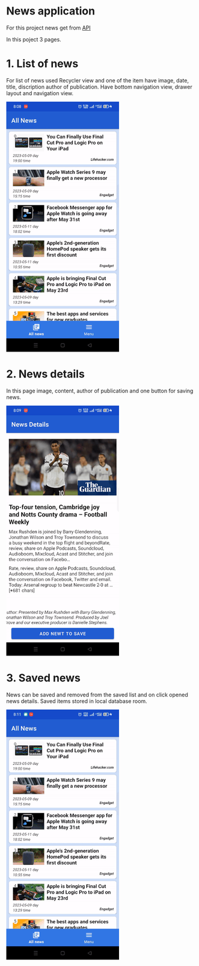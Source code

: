 # News application 
For this project news get from [API](https://newsapi.org/)

In this poject 3 pages.

# 1. List of news
For list of news used Recycler view and one of the item have image, date, title, discription author of publication.
Have bottom navigation view, drawer layout and navigation view.

![](https://github.com/Erdaulet0341/AndroidStudioProjects/blob/master/NewsUs/Readme/ezgif.com-resize%20(10).gif)

# 2. News details
In this page image, content, author of publication and one button for saving news.

![](https://github.com/Erdaulet0341/AndroidStudioProjects/blob/master/NewsUs/Readme/ezgif.com-resize%20(11).gif)

# 3. Saved news
News can be saved and removed from the saved list and on click opened news details. 
Saved items stored in local database room.

![](https://github.com/Erdaulet0341/AndroidStudioProjects/blob/master/NewsUs/Readme/ezgif.com-resize%20(9).gif)
